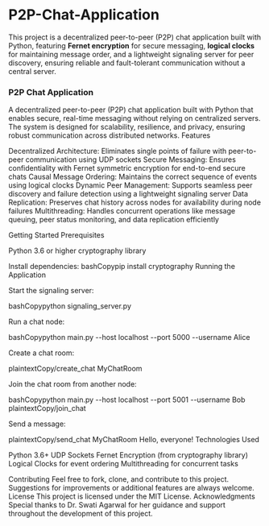 # P2P-Chat-Application
This project is a decentralized peer-to-peer (P2P) chat application built with Python, featuring **Fernet encryption** for secure messaging, **logical clocks** for maintaining message order, and a lightweight signaling server for peer discovery, ensuring reliable and fault-tolerant communication without a central server.


### P2P Chat Application
A decentralized peer-to-peer (P2P) chat application built with Python that enables secure, real-time messaging without relying on centralized servers. The system is designed for scalability, resilience, and privacy, ensuring robust communication across distributed networks.
Features

Decentralized Architecture: Eliminates single points of failure with peer-to-peer communication using UDP sockets
Secure Messaging: Ensures confidentiality with Fernet symmetric encryption for end-to-end secure chats
Causal Message Ordering: Maintains the correct sequence of events using logical clocks
Dynamic Peer Management: Supports seamless peer discovery and failure detection using a lightweight signaling server
Data Replication: Preserves chat history across nodes for availability during node failures
Multithreading: Handles concurrent operations like message queuing, peer status monitoring, and data replication efficiently

Getting Started
Prerequisites

Python 3.6 or higher
cryptography library

Install dependencies:
bashCopypip install cryptography
Running the Application

Start the signaling server:

bashCopypython signaling_server.py

Run a chat node:

bashCopypython main.py --host localhost --port 5000 --username Alice

Create a chat room:

plaintextCopy/create_chat MyChatRoom

Join the chat room from another node:

bashCopypython main.py --host localhost --port 5001 --username Bob
plaintextCopy/join_chat <Chat ID>

Send a message:

plaintextCopy/send_chat MyChatRoom Hello, everyone!
Technologies Used

Python 3.6+
UDP Sockets
Fernet Encryption (from cryptography library)
Logical Clocks for event ordering
Multithreading for concurrent tasks

Contributing
Feel free to fork, clone, and contribute to this project. Suggestions for improvements or additional features are always welcome.
License
This project is licensed under the MIT License.
Acknowledgments
Special thanks to Dr. Swati Agarwal for her guidance and support throughout the development of this project.
